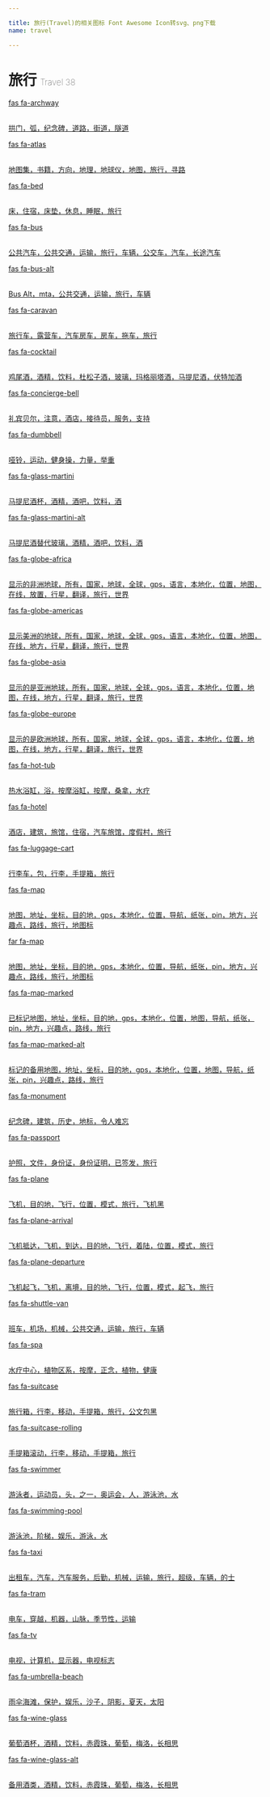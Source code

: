 ```yaml
---

title: 旅行(Travel)的相关图标 Font Awesome Icon转svg、png下载
name: travel

---
```


# 旅行  <small style="font-size: 60%;font-weight: 100">Travel <span class="badge-secondary badge">38</span> </small>

<search tag="travel" :max="0"/>

<div class="icon-list row" id="search-show"><a href="/icon/solid/archway.html" class="icon-item col-6 col-sm-4 col-md-2"><div class="icon-item-inner"><i class="fas fa-archway"></i><p><span>fas fa-archway</span></p> <p><br>拱门，弧，纪念碑，道路，街道，隧道</p></div></a><a href="/icon/solid/atlas.html" class="icon-item col-6 col-sm-4 col-md-2"><div class="icon-item-inner"><i class="fas fa-atlas"></i><p><span>fas fa-atlas</span></p> <p><br>地图集，书籍，方向，地理，地球仪，地图，旅行，寻路</p></div></a><a href="/icon/solid/bed.html" class="icon-item col-6 col-sm-4 col-md-2"><div class="icon-item-inner"><i class="fas fa-bed"></i><p><span>fas fa-bed</span></p> <p><br>床，住宿，床垫，休息，睡眠，旅行</p></div></a><a href="/icon/solid/bus.html" class="icon-item col-6 col-sm-4 col-md-2"><div class="icon-item-inner"><i class="fas fa-bus"></i><p><span>fas fa-bus</span></p> <p><br>公共汽车，公共交通，运输，旅行，车辆，公交车，汽车，长途汽车</p></div></a><a href="/icon/solid/bus-alt.html" class="icon-item col-6 col-sm-4 col-md-2"><div class="icon-item-inner"><i class="fas fa-bus-alt"></i><p><span>fas fa-bus-alt</span></p> <p><br>Bus Alt，mta，公共交通，运输，旅行，车辆</p></div></a><a href="/icon/solid/caravan.html" class="icon-item col-6 col-sm-4 col-md-2"><div class="icon-item-inner"><i class="fas fa-caravan"></i><p><span>fas fa-caravan</span></p> <p><br>旅行车，露营车，汽车房车，房车，拖车，旅行</p></div></a><a href="/icon/solid/cocktail.html" class="icon-item col-6 col-sm-4 col-md-2"><div class="icon-item-inner"><i class="fas fa-cocktail"></i><p><span>fas fa-cocktail</span></p> <p><br>鸡尾酒，酒精，饮料，杜松子酒，玻璃，玛格丽塔酒，马提尼酒，伏特加酒</p></div></a><a href="/icon/solid/concierge-bell.html" class="icon-item col-6 col-sm-4 col-md-2"><div class="icon-item-inner"><i class="fas fa-concierge-bell"></i><p><span>fas fa-concierge-bell</span></p> <p><br>礼宾贝尔，注意，酒店，接待员，服务，支持</p></div></a><a href="/icon/solid/dumbbell.html" class="icon-item col-6 col-sm-4 col-md-2"><div class="icon-item-inner"><i class="fas fa-dumbbell"></i><p><span>fas fa-dumbbell</span></p> <p><br>哑铃，运动，健身操，力量，举重</p></div></a><a href="/icon/solid/glass-martini.html" class="icon-item col-6 col-sm-4 col-md-2"><div class="icon-item-inner"><i class="fas fa-glass-martini"></i><p><span>fas fa-glass-martini</span></p> <p><br>马提尼酒杯，酒精，酒吧，饮料，酒</p></div></a><a href="/icon/solid/glass-martini-alt.html" class="icon-item col-6 col-sm-4 col-md-2"><div class="icon-item-inner"><i class="fas fa-glass-martini-alt"></i><p><span>fas fa-glass-martini-alt</span></p> <p><br>马提尼酒替代玻璃，酒精，酒吧，饮料，酒</p></div></a><a href="/icon/solid/globe-africa.html" class="icon-item col-6 col-sm-4 col-md-2"><div class="icon-item-inner"><i class="fas fa-globe-africa"></i><p><span>fas fa-globe-africa</span></p> <p><br>显示的非洲地球，所有，国家，地球，全球，gps，语言，本地化，位置，地图，在线，放置，行星，翻译，旅行，世界</p></div></a><a href="/icon/solid/globe-americas.html" class="icon-item col-6 col-sm-4 col-md-2"><div class="icon-item-inner"><i class="fas fa-globe-americas"></i><p><span>fas fa-globe-americas</span></p> <p><br>显示美洲的地球，所有，国家，地球，全球，gps，语言，本地化，位置，地图，在线，地方，行星，翻译，旅行，世界</p></div></a><a href="/icon/solid/globe-asia.html" class="icon-item col-6 col-sm-4 col-md-2"><div class="icon-item-inner"><i class="fas fa-globe-asia"></i><p><span>fas fa-globe-asia</span></p> <p><br>显示的是亚洲地球，所有，国家，地球，全球，gps，语言，本地化，位置，地图，在线，地方，行星，翻译，旅行，世界</p></div></a><a href="/icon/solid/globe-europe.html" class="icon-item col-6 col-sm-4 col-md-2"><div class="icon-item-inner"><i class="fas fa-globe-europe"></i><p><span>fas fa-globe-europe</span></p> <p><br>显示的是欧洲地球，所有，国家，地球，全球，gps，语言，本地化，位置，地图，在线，地方，行星，翻译，旅行，世界</p></div></a><a href="/icon/solid/hot-tub.html" class="icon-item col-6 col-sm-4 col-md-2"><div class="icon-item-inner"><i class="fas fa-hot-tub"></i><p><span>fas fa-hot-tub</span></p> <p><br>热水浴缸，浴，按摩浴缸，按摩，桑拿，水疗</p></div></a><a href="/icon/solid/hotel.html" class="icon-item col-6 col-sm-4 col-md-2"><div class="icon-item-inner"><i class="fas fa-hotel"></i><p><span>fas fa-hotel</span></p> <p><br>酒店，建筑，旅馆，住宿，汽车旅馆，度假村，旅行</p></div></a><a href="/icon/solid/luggage-cart.html" class="icon-item col-6 col-sm-4 col-md-2"><div class="icon-item-inner"><i class="fas fa-luggage-cart"></i><p><span>fas fa-luggage-cart</span></p> <p><br>行李车，包，行李，手提箱，旅行</p></div></a><a href="/icon/solid/map.html" class="icon-item col-6 col-sm-4 col-md-2"><div class="icon-item-inner"><i class="fas fa-map"></i><p><span>fas fa-map</span></p> <p><br>地图，地址，坐标，目的地，gps，本地化，位置，导航，纸张，pin，地方，兴趣点，路线，旅行，地图标</p></div></a><a href="/icon/regular/map.html" class="icon-item col-6 col-sm-4 col-md-2"><div class="icon-item-inner"><i class="far fa-map"></i><p><span>far fa-map</span></p> <p><br>地图，地址，坐标，目的地，gps，本地化，位置，导航，纸张，pin，地方，兴趣点，路线，旅行，地图标</p></div></a><a href="/icon/solid/map-marked.html" class="icon-item col-6 col-sm-4 col-md-2"><div class="icon-item-inner"><i class="fas fa-map-marked"></i><p><span>fas fa-map-marked</span></p> <p><br>已标记地图，地址，坐标，目的地，gps，本地化，位置，地图，导航，纸张，pin，地方，兴趣点，路线，旅行</p></div></a><a href="/icon/solid/map-marked-alt.html" class="icon-item col-6 col-sm-4 col-md-2"><div class="icon-item-inner"><i class="fas fa-map-marked-alt"></i><p><span>fas fa-map-marked-alt</span></p> <p><br>标记的备用地图，地址，坐标，目的地，gps，本地化，位置，地图，导航，纸张，pin，兴趣点，路线，旅行</p></div></a><a href="/icon/solid/monument.html" class="icon-item col-6 col-sm-4 col-md-2"><div class="icon-item-inner"><i class="fas fa-monument"></i><p><span>fas fa-monument</span></p> <p><br>纪念碑，建筑，历史，地标，令人难忘</p></div></a><a href="/icon/solid/passport.html" class="icon-item col-6 col-sm-4 col-md-2"><div class="icon-item-inner"><i class="fas fa-passport"></i><p><span>fas fa-passport</span></p> <p><br>护照，文件，身份证，身份证明，已签发，旅行</p></div></a><a href="/icon/solid/plane.html" class="icon-item col-6 col-sm-4 col-md-2"><div class="icon-item-inner"><i class="fas fa-plane"></i><p><span>fas fa-plane</span></p> <p><br>飞机，目的地，飞行，位置，模式，旅行，飞机黑</p></div></a><a href="/icon/solid/plane-arrival.html" class="icon-item col-6 col-sm-4 col-md-2"><div class="icon-item-inner"><i class="fas fa-plane-arrival"></i><p><span>fas fa-plane-arrival</span></p> <p><br>飞机抵达，飞机，到达，目的地，飞行，着陆，位置，模式，旅行</p></div></a><a href="/icon/solid/plane-departure.html" class="icon-item col-6 col-sm-4 col-md-2"><div class="icon-item-inner"><i class="fas fa-plane-departure"></i><p><span>fas fa-plane-departure</span></p> <p><br>飞机起飞，飞机，离境，目的地，飞行，位置，模式，起飞，旅行</p></div></a><a href="/icon/solid/shuttle-van.html" class="icon-item col-6 col-sm-4 col-md-2"><div class="icon-item-inner"><i class="fas fa-shuttle-van"></i><p><span>fas fa-shuttle-van</span></p> <p><br>班车，机场，机械，公共交通，运输，旅行，车辆</p></div></a><a href="/icon/solid/spa.html" class="icon-item col-6 col-sm-4 col-md-2"><div class="icon-item-inner"><i class="fas fa-spa"></i><p><span>fas fa-spa</span></p> <p><br>水疗中心，植物区系，按摩，正念，植物，健康</p></div></a><a href="/icon/solid/suitcase.html" class="icon-item col-6 col-sm-4 col-md-2"><div class="icon-item-inner"><i class="fas fa-suitcase"></i><p><span>fas fa-suitcase</span></p> <p><br>旅行箱，行李，移动，手提箱，旅行，公文包黑</p></div></a><a href="/icon/solid/suitcase-rolling.html" class="icon-item col-6 col-sm-4 col-md-2"><div class="icon-item-inner"><i class="fas fa-suitcase-rolling"></i><p><span>fas fa-suitcase-rolling</span></p> <p><br>手提箱滚动，行李，移动，手提箱，旅行</p></div></a><a href="/icon/solid/swimmer.html" class="icon-item col-6 col-sm-4 col-md-2"><div class="icon-item-inner"><i class="fas fa-swimmer"></i><p><span>fas fa-swimmer</span></p> <p><br>游泳者，运动员，头，之一，奥运会，人，游泳池，水</p></div></a><a href="/icon/solid/swimming-pool.html" class="icon-item col-6 col-sm-4 col-md-2"><div class="icon-item-inner"><i class="fas fa-swimming-pool"></i><p><span>fas fa-swimming-pool</span></p> <p><br>游泳池，阶梯，娱乐，游泳，水</p></div></a><a href="/icon/solid/taxi.html" class="icon-item col-6 col-sm-4 col-md-2"><div class="icon-item-inner"><i class="fas fa-taxi"></i><p><span>fas fa-taxi</span></p> <p><br>出租车，汽车，汽车服务，后勤，机械，运输，旅行，超级，车辆，的士</p></div></a><a href="/icon/solid/tram.html" class="icon-item col-6 col-sm-4 col-md-2"><div class="icon-item-inner"><i class="fas fa-tram"></i><p><span>fas fa-tram</span></p> <p><br>电车，穿越，机器，山脉，季节性，运输</p></div></a><a href="/icon/solid/tv.html" class="icon-item col-6 col-sm-4 col-md-2"><div class="icon-item-inner"><i class="fas fa-tv"></i><p><span>fas fa-tv</span></p> <p><br>电视，计算机，显示器，电视标志</p></div></a><a href="/icon/solid/umbrella-beach.html" class="icon-item col-6 col-sm-4 col-md-2"><div class="icon-item-inner"><i class="fas fa-umbrella-beach"></i><p><span>fas fa-umbrella-beach</span></p> <p><br>雨伞海滩，保护，娱乐，沙子，阴影，夏天，太阳</p></div></a><a href="/icon/solid/wine-glass.html" class="icon-item col-6 col-sm-4 col-md-2"><div class="icon-item-inner"><i class="fas fa-wine-glass"></i><p><span>fas fa-wine-glass</span></p> <p><br>葡萄酒杯，酒精，饮料，赤霞珠，葡萄，梅洛，长相思</p></div></a><a href="/icon/solid/wine-glass-alt.html" class="icon-item col-6 col-sm-4 col-md-2"><div class="icon-item-inner"><i class="fas fa-wine-glass-alt"></i><p><span>fas fa-wine-glass-alt</span></p> <p><br>备用酒类，酒精，饮料，赤霞珠，葡萄，梅洛，长相思</p></div></a></div>

